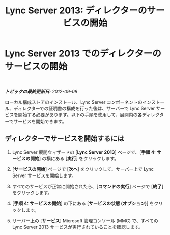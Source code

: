 ﻿---
title: 'Lync Server 2013: ディレクターのサービスの開始'
TOCTitle: ディレクターのサービスの開始
ms:assetid: 095b13e1-e788-4b80-93fa-5c5e7498678b
ms:mtpsurl: https://technet.microsoft.com/ja-jp/library/Gg398146(v=OCS.15)
ms:contentKeyID: 48271195
ms.date: 05/19/2016
mtps_version: v=OCS.15
ms.translationtype: HT
---

# Lync Server 2013 でのディレクターのサービスの開始

 

_**トピックの最終更新日:** 2012-09-08_

ローカル構成ストアのインストール、Lync Server コンポーネントのインストール、ディレクターでの証明書の構成を行った後は、サーバーで Lync Server サービスを開始する必要があります。以下の手順を使用して、展開内の各ディレクターでサービスを開始できます。

## ディレクターでサービスを開始するには

1.  Lync Server 展開ウィザードの \[**Lync Server 2013**\] ページで、\[**手順 4: サービスの開始**\] の横にある \[**実行**\] をクリックします。

2.  \[**サービスの開始**\] ページで \[**次へ**\] をクリックして、サーバー上で Lync Server サービスを開始します。

3.  すべてのサービスが正常に開始されたら、\[**コマンドの実行**\] ページで \[**終了**\] をクリックします。

4.  \[**手順 4: サービスの開始**\] の下にある \[**サービスの状態 (オプション)**\] をクリックします。

5.  サーバー上の \[**サービス**\] Microsoft 管理コンソール (MMC) で、すべての Lync Server 2013 サービスが実行されていることを確認します。

